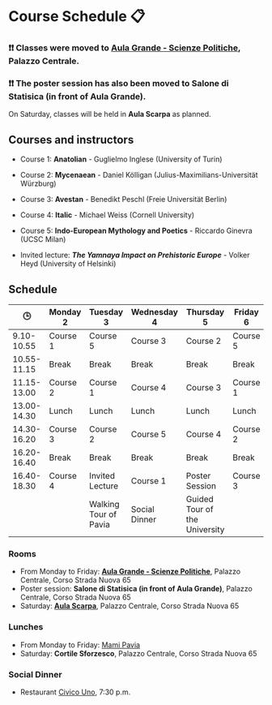 # Course Schedule 📋

### ❗️❗️ Classes were moved to [Aula Grande - Scienze Politiche](aula_grande.pdf), Palazzo Centrale.
### ❗️❗️ The poster session has also been moved to Salone di Statisica (in front of Aula Grande).

On Saturday, classes will be held in **Aula Scarpa** as planned.

## Courses and instructors 

- Course 1: **Anatolian** - Guglielmo Inglese (University of Turin)
- Course 2: **Mycenaean** - Daniel Kölligan (Julius-Maximilians-Universität Würzburg)
- Course 3: **Avestan** - Benedikt Peschl (Freie Universität Berlin)
- Course 4: **Italic** - Michael Weiss (Cornell University)
- Course 5: **Indo-European Mythology and Poetics** - Riccardo Ginevra (UCSC Milan)
  
- Invited lecture: ***The Yamnaya Impact on Prehistoric Europe*** - Volker Heyd (University of Helsinki)

## Schedule

| 🕒 | Monday 2 | Tuesday 3 | Wednesday 4 | Thursday 5 | Friday 6 | Saturday 7 |
| ----------- | ----------- | ----------- | ----------- | ----------- | ----------- | ----------- | 
| 9.10-10.55 | Course 1 | Course 5 |Course 3 | Course 2 | Course 5 | Course 4 |
| 10.55-11.15 | Break | Break | Break | Break | Break | Break |
| 11.15-13.00 | Course 2 | Course 1 | Course 4 | Course 3 | Course 1 | Course 5 |
| 13.00-14.30 | Lunch | Lunch | Lunch | Lunch | Lunch | Lunch |
| 14.30-16.20 | Course 3 | Course 2 | Course 5 | Course 4 | Course 2 |  |
| 16.20-16.40 | Break | Break | Break | Break | Break |  |
| 16.40-18.30 | Course 4 | Invited Lecture | Course 1 | Poster Session | Course 3 |  |
|  |  | Walking Tour of Pavia | Social Dinner | Guided Tour of the University |  | 


### Rooms
- From Monday to Friday: **[Aula Grande - Scienze Politiche](aula_grande.pdf)**, Palazzo Centrale, Corso Strada Nuova 65
- Poster session: **Salone di Statisica (in front of Aula Grande)**, Palazzo Centrale, Corso Strada Nuova 65
- Saturday: **[Aula Scarpa](https://it.wikipedia.org/wiki/Aula_Scarpa)**, Palazzo Centrale, Corso Strada Nuova 65

### Lunches
- From Monday to Friday: [Mami Pavia](https://maps.app.goo.gl/vqXM8qTgh8rzdbrn8)
- Saturday: **Cortile Sforzesco**, Palazzo Centrale, Corso Strada Nuova 65

### Social Dinner 
- Restaurant [Civico Uno](https://maps.app.goo.gl/UiMz56ZKwQyHjP1z6), 7:30 p.m.

